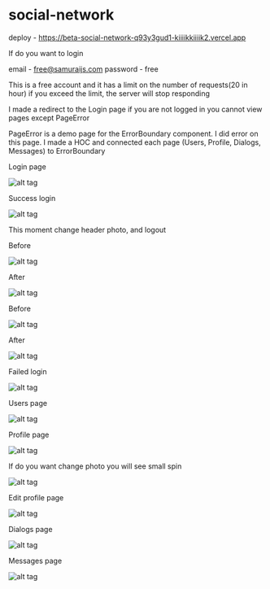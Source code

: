 # social-network

deploy -  https://beta-social-network-q93y3gud1-kiiiikkiiiik2.vercel.app

If do you want to login 

email - free@samuraijs.com
password - free

This is a free account and it has a limit on the number of requests(20 in hour)
if you exceed the limit, the server will stop responding

I made a redirect to the Login page if you are not logged in you cannot view pages except PageError

PageError is a demo page for the ErrorBoundary component. I did error on this page. 
I made a HOC and connected each page (Users, Profile, Dialogs, Messages) to ErrorBoundary


Login page

![alt tag](https://github.com/W-Shakespeare/img/blob/main/image_2021-03-01_09-58-53.png "Описание будет тут")

Success login

![alt tag](https://github.com/W-Shakespeare/img/blob/main/image_2021-03-01_09-59-38.png "Описание будет тут")

This moment change header photo, and logout

Before

![alt tag](https://github.com/W-Shakespeare/img/blob/main/pBefore.png "Описание будет тут")

After

![alt tag](https://github.com/W-Shakespeare/img/blob/main/afterP.png "Описание будет тут")

Before

![alt tag](https://github.com/W-Shakespeare/img/blob/main/bBefore.png "Описание будет тут")

After

![alt tag](https://github.com/W-Shakespeare/img/blob/main/bAfter.png "Описание будет тут")

Failed login

![alt tag](https://github.com/W-Shakespeare/img/blob/main/image_2021-03-01_09-59-10.png "Failed login")

Users page

![alt tag](https://github.com/W-Shakespeare/img/blob/main/image_2021-03-01_09-58-20.png "Описание будет тут")

Profile page

![alt tag](https://github.com/W-Shakespeare/img/blob/main/image_2021-03-01_09-56-00.png "Описание будет тут")

If do you want change photo you will see small spin

![alt tag](https://github.com/W-Shakespeare/img/blob/main/image_2021-03-01_10-15-36.png "Описание будет тут")

Edit profile page

![alt tag](https://github.com/W-Shakespeare/img/blob/main/image_2021-03-01_09-56-49.png "Описание будет тут")

Dialogs page

![alt tag](https://github.com/W-Shakespeare/img/blob/main/image_2021-03-01_09-39-57.png "Описание будет тут")

Messages page

![alt tag](https://github.com/W-Shakespeare/img/blob/main/image_2021-03-01_09-55-25.png "Описание будет тут")




